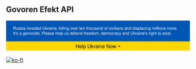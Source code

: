 ## Govoren Efekt API

[![Stand With Ukraine](https://raw.githubusercontent.com/vshymanskyy/StandWithUkraine/main/banner2-direct.svg)](https://stand-with-ukraine.pp.ua)

[![ko-fi](https://ko-fi.com/img/githubbutton_sm.svg)](https://ko-fi.com/U7U51VFGK)  
